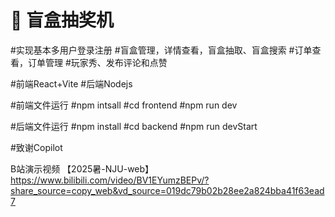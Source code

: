 # 🎁 盲盒抽奖机
#实现基本多用户登录注册
#盲盒管理，详情查看，盲盒抽取、盲盒搜索
#订单查看，订单管理
#玩家秀、发布评论和点赞


#前端React+Vite
#后端Nodejs

#前端文件运行 
#npm intsall
#cd frontend
#npm run dev

#后端文件运行
#npm install
#cd backend
#npm run devStart

#致谢Copilot

B站演示视频
【2025暑-NJU-web】 https://www.bilibili.com/video/BV1EYumzBEPv/?share_source=copy_web&vd_source=019dc79b02b28ee2a824bba41f63ead7
